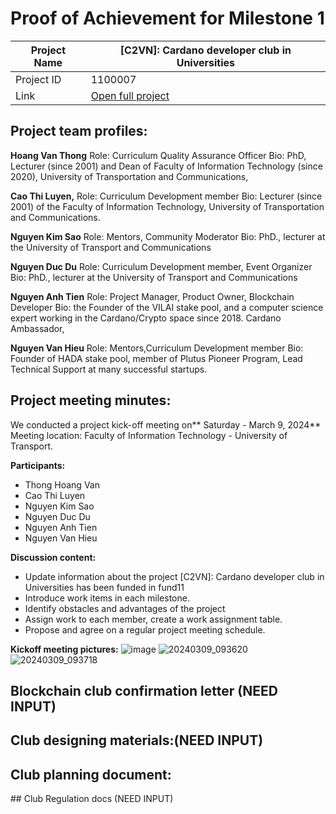 #  Proof of Achievement for Milestone 1
|  Project Name |  [C2VN]: Cardano developer club in Universities |
| ------------ | ------------ |
| Project ID  | 1100007  |
|  Link  |  [Open full project](https://projectcatalyst.io/funds/11/cardano-open-ecosystem/c2vn-cardano-developer-club-in-universities-3e95c) |

## Project team profiles:
**Hoang Van Thong**
Role: Curriculum Quality Assurance Officer
Bio: PhD, Lecturer (since 2001) and Dean of Faculty of Information Technology (since 2020), University of Transportation and Communications,

**Cao Thi Luyen,**
Role: Curriculum Development member
Bio: Lecturer (since 2001) of the Faculty of Information Technology, University of Transportation and Communications.

**Nguyen Kim Sao**
Role: Mentors, Community Moderator
Bio: PhD., lecturer at the University of Transport and Communications

**Nguyen Duc Du**
Role: Curriculum Development member, Event Organizer
Bio: PhD., lecturer at the University of Transport and Communications

**Nguyen Anh Tien**
Role: Project Manager, Product Owner, Blockchain Developer
Bio: the Founder of the VILAI stake pool, and a computer science expert working in the Cardano/Crypto space since 2018. Cardano Ambassador,

**Nguyen Van Hieu**
Role: Mentors,Curriculum Development member
Bio: Founder of HADA stake pool, member of Plutus Pioneer Program, Lead Technical Support at many successful startups.


## Project meeting minutes:
We conducted a project kick-off meeting on** Saturday - March 9, 2024**
Meeting location: Faculty of Information Technology - University of Transport.

**Participants:**
- Thong Hoang Van
- Cao Thi Luyen
- Nguyen Kim Sao
- Nguyen Duc Du
- Nguyen Anh Tien
- Nguyen Van Hieu

**Discussion content:**
- Update information about the project [C2VN]: Cardano developer club in Universities has been funded in fund11
- Introduce work items in each milestone.
- Identify obstacles and advantages of the project
- Assign work to each member, create a work assignment table.
- Propose and agree on a regular project meeting schedule.

**Kickoff meeting pictures:**
 ![image](https://github.com/cardano2vn/fund11/assets/107251579/0a1d1937-9a2b-4f48-b5bc-b9312788d9b5)
![20240309_093620](https://github.com/cardano2vn/fund11/assets/107251579/230129d1-1d38-4c05-a10f-ea8e0a239516)
![20240309_093718](https://github.com/cardano2vn/fund11/assets/107251579/64c094f4-eeb1-489d-a60c-250fe0b0e0b8)


## Blockchain club confirmation letter (NEED INPUT)
## Club designing materials:(NEED INPUT)
## Club planning document:

<object data="[/blog/images/xxx.pdf](https://github.com/cardano2vn/fund11/blob/main/1100007%3ACardano%20developer%20club%20in%20Universities/Milestone1/Lab%20Design.pdf)https://github.com/cardano2vn/fund11/blob/main/1100007%3ACardano%20developer%20club%20in%20Universities/Milestone1/Lab%20Design.pdf " type="application/pdf" width="100">
## Club Regulation docs (NEED INPUT)
